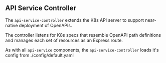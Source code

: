 API Service Controller
----------------------

The `api-service-controller` extends the K8s API server to support near-native deployment of OpenAPIs. 

The controller listens for K8s specs that resemble OpenAPI path definitions and manages each set of resources as an Express route.

As with all `api-service` components, the `api-service-controller` loads it's config from ./config/default.yaml




